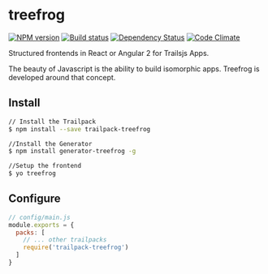 # treefrog

[![NPM version][npm-image]][npm-url]
[![Build status][ci-image]][ci-url]
[![Dependency Status][daviddm-image]][daviddm-url]
[![Code Climate][codeclimate-image]][codeclimate-url]

Structured frontends in React or Angular 2 for Trailsjs Apps.

The beauty of Javascript is the ability to build isomorphic apps.
Treefrog is developed around that concept.  

## Install

```sh
// Install the Trailpack
$ npm install --save trailpack-treefrog

//Install the Generator
$ npm install generator-treefrog -g

//Setup the frontend
$ yo treefrog
```

## Configure

```js
// config/main.js
module.exports = {
  packs: [
    // ... other trailpacks
    require('trailpack-treefrog')
  ]
}
```

[npm-image]: https://img.shields.io/npm/v/treefrog.svg?style=flat-square
[npm-url]: https://npmjs.org/package/trailpack-treefrog
[ci-image]: https://img.shields.io/travis/CaliStyle/trailpack-treefrog/master.svg?style=flat-square
[ci-url]: https://travis-ci.org/CaliStyle/trailpack-treefrog
[daviddm-image]: http://img.shields.io/david/CaliStyle/trailpack-treefrog.svg?style=flat-square
[daviddm-url]: https://david-dm.org/CaliStyle/trailpack-treefrog
[codeclimate-image]: https://img.shields.io/codeclimate/github/CaliStyle/trailpack-treefrog.svg?style=flat-square
[codeclimate-url]: https://codeclimate.com/github/CaliStyle/trailpack-treefrog

